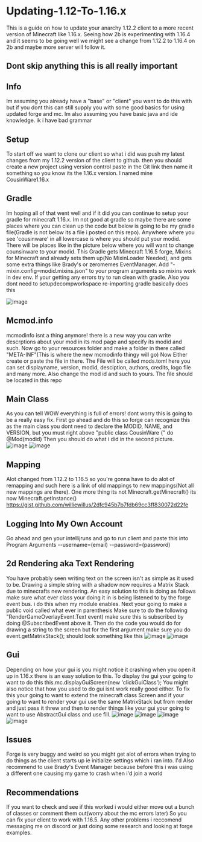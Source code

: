 # Updating-1.12-To-1.16.x
This is a guide on how to update your anarchy 1.12.2 client to a more recent version of Minecraft like 1.16.x. Seeing how 2b is experimenting with 1.16.4 and it seems to be going well we might see a change from 1.12.2 to 1.16.4 on 2b and maybe more server will follow it. 

## Dont skip anything this is all really important

## Info
Im assuming you already have a "base" or "client" you want to do this with but if you dont this can still supply you with some good basics for using updated forge and mc. Im also assuming you have basic java and ide knowledge. ik i have bad grammar 


## Setup
To start off we want to clone our client so what i did was push my latest changes from my 1.12.2 version of the client to github. then you should create a new project using version control paste in the Git link then name it something so you know its the 1.16.x version. I named mine CousinWare1.16.x


## Gradle
Im hoping all of that went well and if it did you can continue to setup your gradle for minecraft 1.16.x. Im not good at gradle so maybe there are some places where you can clean up the code but below is going to be my gradle file(Gradle is not below its a file i posted on this repo). Anywhere where you see 'cousinware' in all lowercase is where you should put your modid. There will be places like in the picture below where you will want to change counsinware to your modid. This Gradle gets Minecraft 1.16.5 forge, Mixins for Minecraft and already sets them up(No MixinLoader Needed), and gets some extra things like Brady's or zeromemes EventManager. Add "-mixin.config=modid.mixins.json" to your program arguments so mixins work in dev env. If your getting any errors try to run clean with gradle. Also you dont need to setupdecompworkspace re-importing gradle basically does this

![image](https://user-images.githubusercontent.com/56898064/111018614-7dd30a00-837f-11eb-9af6-7a176f9308ce.png)

## Mcmod.info
mcmodinfo isnt a thing anymore! there is a new way you can write descrptions about your mod in its mod page and specify its modid and such. Now go to your resources folder and make a folder in there called "META-INF"(This is where the new mcmodinfo thingy will go) Now Either create or paste the file in there. The File will be called mods.toml here you can set displayname, version, modid, desciption, authors, credits, logo file and many more. Also change the mod id and such to yours. The file should be located in this repo

## Main Class
As you can tell WOW everything is full of errors! dont worry this is going to be a really easy fix. First go ahead and do this so forge can recognize this as the main class you dont need to declare the MODID, NAME, and VERSION, but you must right above "public class CousinWare {" do @Mod(modid) Then you should do what i did in the second picture.
![image](https://user-images.githubusercontent.com/56898064/111018907-89bfcb80-8381-11eb-8225-4f8a86fbf739.png)
![image](https://user-images.githubusercontent.com/56898064/111019040-4ca80900-8382-11eb-8d5a-17b25cb0613f.png)

## Mapping
Alot changed from 1.12.2 to 1.16.5 so you're gonna have to do alot of remapping and such here is a link of old mappings to new mappings(Not all new mappings are there).
One more thing its not Minecraft.getMinecraft() its now Minecraft.getInstance()
https://gist.github.com/williewillus/2dfc945b7b7fdb69cc3ff830072d22fe

## Logging Into My Own Account
Go ahead and gen your intellijruns and go to run client and paste this into Program Arguments --username=(email) --password=(password)

## 2d Rendering aka Text Rendering
You have probably seen writing text on the screen isn't as simple as it used to be. Drawing a simple string with a shadow now requires a Matrix Stack due to minecrafts new rendering. An easy solution to this is doing as follows make sure what ever class your doing it in is being listened to by the forge event bus. i do this when my module enables. Next your going to make a public void called what ever in parenthesis Make sure to do the following "RenderGameOverlayEvent.Text event) make sure this is subscribed by doing @SubscribedEvent above it. Then do the code you would do for drawing a string to the screen but for the first argument make sure you do event.getMatrixStack(); should look something like this 
![image](https://user-images.githubusercontent.com/56898064/111100055-e0a9da00-8514-11eb-9197-fe5cccd6b3f9.png)
![image](https://user-images.githubusercontent.com/56898064/111100230-4007ea00-8515-11eb-836c-2340d7fe6938.png)

## Gui 
Depending on how your gui is you might notice it crashing when you open it up in 1.16.x there is an easy solution to this. To display the gui your going to want to do this this.mc.displayGuiScreen(new 'clickGuiClass'); You might also notice that how you used to do gui isnt work really good either. To fix this your going to want to extend the minecraft class Screen and if your going to want to render your gui use the same MatrixStack but from render and just pass it threw and then to render things like your gui your going to want to use AbstractGui class and use fill.
![image](https://user-images.githubusercontent.com/56898064/111100636-30d56c00-8516-11eb-85f0-b89df73181e2.png)
![image](https://user-images.githubusercontent.com/56898064/111100646-359a2000-8516-11eb-9157-bcece0e70db9.png)
![image](https://user-images.githubusercontent.com/56898064/111100673-434fa580-8516-11eb-9664-12989ab1a294.png)
![image](https://user-images.githubusercontent.com/56898064/111100715-582c3900-8516-11eb-9249-45ee41ecf64f.png)







## Issues
Forge is very buggy and weird so you might get alot of errors when trying to do things as the client starts up ie initialize settings which i ran into. I'd Also recommend to use Brady's Event Manager because before this i was using a different one causing my game to crash when i'd join a world

## Recommendations
If you want to check and see if this worked i would either move out a bunch of classes or comment them out(worry about the mc errors later) So you can fix your client to work with 1.16.5. Any other problems i reccomend messaging me on discord or just doing some research and looking at forge examples.
